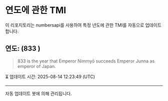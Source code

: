 
# 연도에 관한 TMI

이 리포지토리는 numbersapi를 사용하여 특정 년도에 관한 TMI를 자동으로 업데이트합니다.

## 연도: (833 )
> 833 is the year that Emperor Nimmyō succeeds Emperor Junna as emperor of Japan.

⏳ 업데이트 시간: 2025-08-14 12:23:49 (UTC)

---
자동 업데이트 봇에 의해 관리됩니다.
